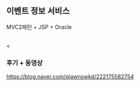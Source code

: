 ## 이벤트 정보 서비스

MVC2패턴 + JSP + Oracle

<br><
### 후기 + 동영상
https://blog.naver.com/qjawnswkd/222175582754
